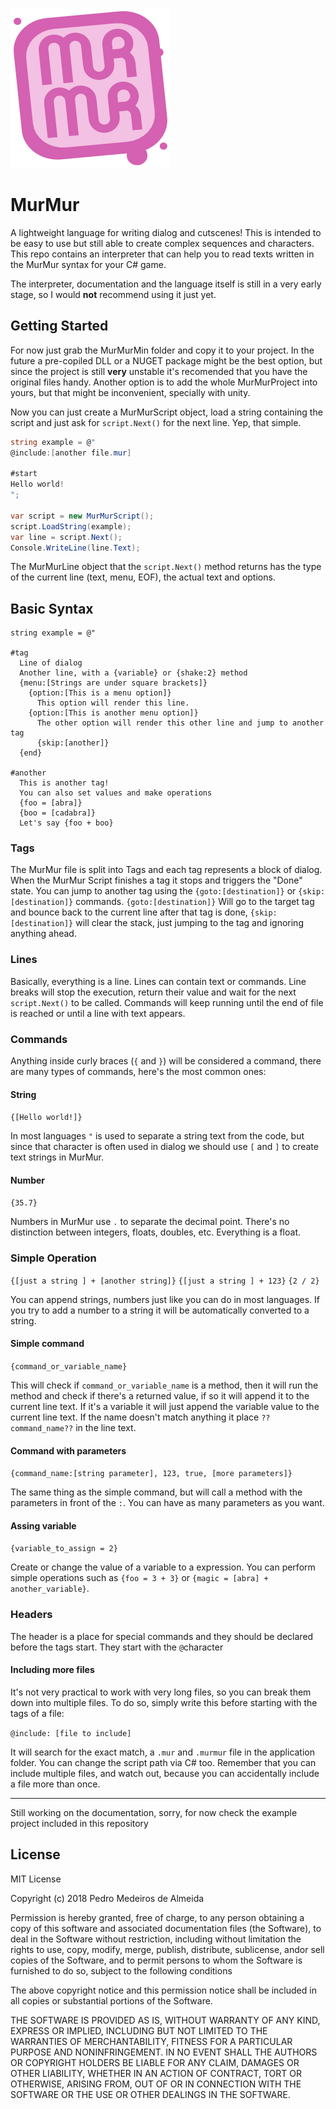 ![MurMur Logo](https://raw.githubusercontent.com/saint11/MurMur/master/MurMurLogo_256.png)
# MurMur
A lightweight language for writing dialog and cutscenes! This is intended to be easy to use but still able to create complex sequences and characters. This repo contains an interpreter that can help you to read texts written in the MurMur syntax for your C# game.

The interpreter, documentation and the language itself is still in a very early stage, so I would **not** recommend using it just yet.

## Getting Started
For now just grab the MurMurMin folder and copy it to your project. In the future a pre-copiled DLL or a NUGET package might be the best option, but since the project is still **very** unstable it's recomended that you have the original files handy. Another option is to add the whole MurMurProject into yours, but that might be inconvenient, specially with unity.

Now you can just create a MurMurScript object, load a string containing the script and just ask for `script.Next()` for the next line. Yep, that simple.
```C#
string example = @"
@include:[another file.mur]

#start
Hello world!
";

var script = new MurMurScript();
script.LoadString(example);
var line = script.Next();
Console.WriteLine(line.Text);
```
The MurMurLine object that the `script.Next()` method returns has the type of the current line (text, menu, EOF), the actual text and options.

## Basic Syntax
```
string example = @"

#tag
  Line of dialog
  Another line, with a {variable} or {shake:2} method
  {menu:[Strings are under square brackets]}
    {option:[This is a menu option]}
      This option will render this line.
    {option:[This is another menu option]}
      The other option will render this other line and jump to another tag
      {skip:[another]}
  {end}
      
#another
  This is another tag!
  You can also set values and make operations
  {foo = [abra]}
  {boo = [cadabra]}
  Let's say {foo + boo}
```
### Tags
The MurMur file is split into Tags and each tag represents a block of dialog. When the MurMur Script finishes a tag it stops and triggers the "Done" state. You can jump to another tag using the `{goto:[destination]}` or `{skip:[destination]}` commands.
`{goto:[destination]}` Will go to the target tag and bounce back to the current line after that tag is done, `{skip:[destination]}` will clear the stack, just jumping to the tag and ignoring anything ahead.

### Lines
Basically, everything is a line. Lines can contain text or commands. Line breaks will stop the execution, return their value and wait for the next `script.Next()` to be called. Commands will keep running until the end of file is reached or until a line with text appears.

### Commands
Anything inside curly braces (`{` and `}`) will be considered a command, there are many types of commands, here's the most common ones:

#### String
`{[Hello world!]}`

In most languages `"` is used to separate a string text from the code, but since that character is often used in dialog we should use `[` and `]` to create text strings in MurMur.

#### Number
`{35.7}`

Numbers in MurMur use `.` to separate the decimal point. There's no distinction between integers, floats, doubles, etc. Everything is a float.

### Simple Operation
`{[just a string ] + [another string]}`
`{[just a string ] + 123}`
`{2 / 2}`

You can append strings, numbers just like you can do in most languages. If you try to add a number to a string it will be automatically converted to a string.

#### Simple command
`{command_or_variable_name}`

This will check if `command_or_variable_name` is a method, then it will run the method and check if there's a returned value, if so it will append it to the current line text. If it's a variable it will just append the variable value to the current line text.
If the name doesn't match anything it place `??command_name??` in the line text.

#### Command with parameters
`{command_name:[string parameter], 123, true, [more parameters]}`

The same thing as the simple command, but will call a method with the parameters in front of the `:`. You can have as many parameters as you want.

#### Assing variable
`{variable_to_assign = 2}`

Create or change the value of a variable to a expression. You can perform simple operations such as `{foo = 3 + 3}` or `{magic = [abra] + another_variable}`.


### Headers
The header is a place for special commands and they should be declared before the tags start. They start with the `@`character

#### Including more files
It's not very practical to work with very long files, so you can break them down into multiple files. To do so, simply write this before starting with the tags of a file:

`@include: [file to include]`

It will search for the exact match, a `.mur` and `.murmur` file in the application folder. You can change the script path via C# too.
Remember that you can include multiple files, and watch out, because you can accidentally include a file more than once.

***
Still working on the documentation, sorry, for now check the example project included in this repository

## License
MIT License

Copyright (c) 2018 Pedro Medeiros de Almeida

Permission is hereby granted, free of charge, to any person obtaining a copy
of this software and associated documentation files (the Software), to deal
in the Software without restriction, including without limitation the rights
to use, copy, modify, merge, publish, distribute, sublicense, andor sell
copies of the Software, and to permit persons to whom the Software is
furnished to do so, subject to the following conditions

The above copyright notice and this permission notice shall be included in all
copies or substantial portions of the Software.

THE SOFTWARE IS PROVIDED AS IS, WITHOUT WARRANTY OF ANY KIND, EXPRESS OR
IMPLIED, INCLUDING BUT NOT LIMITED TO THE WARRANTIES OF MERCHANTABILITY,
FITNESS FOR A PARTICULAR PURPOSE AND NONINFRINGEMENT. IN NO EVENT SHALL THE
AUTHORS OR COPYRIGHT HOLDERS BE LIABLE FOR ANY CLAIM, DAMAGES OR OTHER
LIABILITY, WHETHER IN AN ACTION OF CONTRACT, TORT OR OTHERWISE, ARISING FROM,
OUT OF OR IN CONNECTION WITH THE SOFTWARE OR THE USE OR OTHER DEALINGS IN THE
SOFTWARE.

